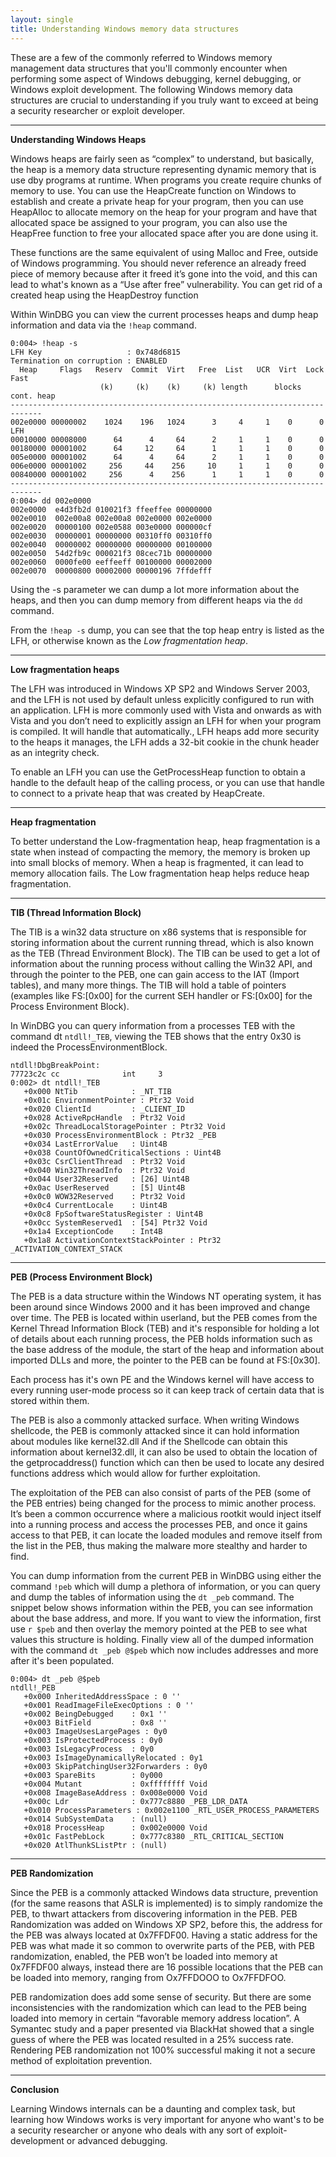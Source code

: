 ```yaml
---
layout: single
title: Understanding Windows memory data structures
---
```


These are a few of the commonly referred to Windows memory management data structures that you'll commonly encounter when performing some aspect of Windows debugging, kernel debugging, or Windows exploit development. The following Windows memory data structures are crucial to understanding if you truly want to exceed at being a security researcher or exploit developer. 

----

**Understanding Windows Heaps**

Windows heaps are fairly seen as “complex” to understand, but basically, the heap is a memory data structure representing dynamic memory that is use dby programs at runtime. When programs you create require chunks of memory to use. You can use the HeapCreate function on Windows to establish and create a private heap for your program, then you can use HeapAlloc to allocate memory on the heap for your program and have that allocated space be assigned to your program, you can also use the HeapFree function to free your allocated space after you are done using it. 

These functions are the same equivalent of using Malloc and Free, outside of Windows programming. You should never reference an already freed piece of memory because after it freed it’s gone into the void, and this can lead to what's known as a “Use after free” vulnerability. You can get rid of a created heap using the HeapDestroy function

Within WinDBG you can view the current processes heaps and dump heap information and data via the `!heap` command.

```
0:004> !heap -s
LFH Key                   : 0x748d6815
Termination on corruption : ENABLED
  Heap     Flags   Reserv  Commit  Virt   Free  List   UCR  Virt  Lock  Fast 
                    (k)     (k)    (k)     (k) length      blocks cont. heap 
-----------------------------------------------------------------------------
002e0000 00000002    1024    196   1024      3     4     1    0      0   LFH
00010000 00008000      64      4     64      2     1     1    0      0      
00180000 00001002      64     12     64      1     1     1    0      0      
005e0000 00001002      64      4     64      2     1     1    0      0      
006e0000 00001002     256     44    256     10     1     1    0      0      
00840000 00001002     256      4    256      1     1     1    0      0      
-----------------------------------------------------------------------------
0:004> dd 002e0000
002e0000  e4d3fb2d 010021f3 ffeeffee 00000000
002e0010  002e00a8 002e00a8 002e0000 002e0000
002e0020  00000100 002e0588 003e0000 000000cf
002e0030  00000001 00000000 00310ff0 00310ff0
002e0040  00000002 00000000 00000000 00100000
002e0050  54d2fb9c 000021f3 08cec71b 00000000
002e0060  0000fe00 eeffeeff 00100000 00002000
002e0070  00000800 00002000 00000196 7ffdefff
```

Using the -s parameter we can dump a lot more information about the heaps, and then you can dump memory from different heaps via the `dd` command.

From the `!heap -s` dump, you can see that the top heap entry is listed as the LFH, or otherwise known as the *Low fragmentation heap*. 

----

**Low fragmentation heaps**

The LFH was introduced in Windows XP SP2 and Windows Server 2003, and the LFH is not used by default unless explicitly configured to run with an application. LFH is more commonly used with Vista and onwards as with Vista and you don’t need to explicitly assign an LFH for when your program is compiled. It will handle that automatically., LFH heaps add more security to the heaps it manages, the LFH adds a 32-bit cookie in the chunk header as an integrity check.

To enable an LFH you can use the GetProcessHeap function to obtain a handle to the default heap of the calling process, or you can use that handle to connect to a private heap that was created by HeapCreate.

----

**Heap fragmentation**

To better understand the Low-fragmentation heap, heap fragmentation is a state when instead of compacting the memory, the memory is broken up into small blocks of memory. When a heap is fragmented, it can lead to memory allocation fails. The Low fragmentation heap helps reduce heap fragmentation.

----

**TIB (Thread Information Block)**

The TIB is a win32 data structure on x86 systems that is responsible for storing information about the current running thread, which is also known as the TEB (Thread Environment Block). The TIB can be used to get a lot of information about the running process without calling the Win32 API, and through the pointer to the PEB, one can gain access to the IAT (Import tables), and many more things. The TIB will hold a table of pointers (examples like FS:[0x00] for the current SEH handler or FS:[0x00] for the Process Environment Block).

In WinDBG you can query information from a processes TEB with the command dt `ntdll!_TEB`, viewing the TEB shows that the entry 0x30 is indeed the ProcessEnvironmentBlock.

```
ntdll!DbgBreakPoint:
77723c2c cc              int     3
0:002> dt ntdll!_TEB
   +0x000 NtTib            : _NT_TIB
   +0x01c EnvironmentPointer : Ptr32 Void
   +0x020 ClientId         : _CLIENT_ID
   +0x028 ActiveRpcHandle  : Ptr32 Void
   +0x02c ThreadLocalStoragePointer : Ptr32 Void
   +0x030 ProcessEnvironmentBlock : Ptr32 _PEB
   +0x034 LastErrorValue   : Uint4B
   +0x038 CountOfOwnedCriticalSections : Uint4B
   +0x03c CsrClientThread  : Ptr32 Void
   +0x040 Win32ThreadInfo  : Ptr32 Void
   +0x044 User32Reserved   : [26] Uint4B
   +0x0ac UserReserved     : [5] Uint4B
   +0x0c0 WOW32Reserved    : Ptr32 Void
   +0x0c4 CurrentLocale    : Uint4B
   +0x0c8 FpSoftwareStatusRegister : Uint4B
   +0x0cc SystemReserved1  : [54] Ptr32 Void
   +0x1a4 ExceptionCode    : Int4B
   +0x1a8 ActivationContextStackPointer : Ptr32 _ACTIVATION_CONTEXT_STACK
   ```
----

**PEB (Process Environment Block)**

The PEB is a data structure within the Windows NT operating system, it has been around since Windows 2000 and it has been improved and change over time. The PEB is located within userland, but the PEB comes from the Kernel Thread Information Block (TEB) and it's responsible for holding a lot of details about each running process, the PEB holds information such as the base address of the module, the start of the heap and information about imported DLLs and more, the pointer to the PEB can be found at FS:[0x30].

Each process has it's own PE and the Windows kernel will have access to every running user-mode process so it can keep track of certain data that is stored within them.

The PEB is also a commonly attacked surface. When writing Windows shellcode, the PEB is commonly attacked since it can hold information about modules like kernel32.dll And if the Shellcode can obtain this information about kernel32.dll, it can also be used to obtain the location of the getprocaddress() function which can then be used to locate any desired functions address which would allow for further exploitation.

The exploitation of the PEB can also consist of parts of the PEB (some of the PEB entries) being changed for the process to mimic another process. It’s been a common occurrence where a malicious rootkit would inject itself into a running process and access the processes PEB, and once it gains access to that PEB, it can locate the loaded modules and remove itself from the list in the PEB, thus making the malware more stealthy and harder to find.

You can dump information from the current PEB in WinDBG using either the command `!peb` which will dump a plethora of information, or you can query and dump the tables of information using the `dt _peb` command. The snippet below shows information within the PEB, you can see information about the base address, and more. If you want to view the information, first use `r $peb` and then overlay the memory pointed at the PEB to see what values this structure is holding. Finally view all of the dumped information with the command `dt _peb @$peb` which now includes addresses and more after it's been populated. 

```
0:004> dt _peb @$peb
ntdll!_PEB
   +0x000 InheritedAddressSpace : 0 ''
   +0x001 ReadImageFileExecOptions : 0 ''
   +0x002 BeingDebugged    : 0x1 ''
   +0x003 BitField         : 0x8 ''
   +0x003 ImageUsesLargePages : 0y0
   +0x003 IsProtectedProcess : 0y0
   +0x003 IsLegacyProcess  : 0y0
   +0x003 IsImageDynamicallyRelocated : 0y1
   +0x003 SkipPatchingUser32Forwarders : 0y0
   +0x003 SpareBits        : 0y000
   +0x004 Mutant           : 0xffffffff Void
   +0x008 ImageBaseAddress : 0x008e0000 Void
   +0x00c Ldr              : 0x777c8880 _PEB_LDR_DATA
   +0x010 ProcessParameters : 0x002e1100 _RTL_USER_PROCESS_PARAMETERS
   +0x014 SubSystemData    : (null) 
   +0x018 ProcessHeap      : 0x002e0000 Void
   +0x01c FastPebLock      : 0x777c8380 _RTL_CRITICAL_SECTION
   +0x020 AtlThunkSListPtr : (null) 
```
----

**PEB Randomization**

Since the PEB is a commonly attacked Windows data structure, prevention (for the same reasons that ASLR is implemented) is to simply randomize the PEB, to thwart attackers from discovering information in the PEB. PEB Randomization was added on Windows XP SP2, before this, the address for the PEB was always located at 0x7FFDF00. Having a static address for the PEB was what made it so common to overwrite parts of the PEB, with PEB randomization, enabled, the PEB won’t be loaded into memory at 0x7FFDF00 always, instead there are 16 possible locations that the PEB can be loaded into memory, ranging from Ox7FFDOOO to Ox7FFDFOO. 

PEB randomization does add some sense of security. But there are some inconsistencies with the randomization which can lead to the PEB being loaded into memory in certain “favorable memory address location”. A Symantec study and a paper presented via BlackHat showed that a single guess of where the PEB was located resulted in a 25% success rate. Rendering PEB randomization not 100% successful making it not a secure method of exploitation prevention. 

----

**Conclusion**

Learning Windows internals can be a daunting and complex task, but learning how Windows works is very important for anyone who want's to be a security researcher or anyone who deals with any sort of exploit-development or advanced debugging. 
